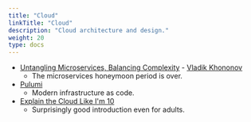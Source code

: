 ```yaml
---
title: "Cloud"
linkTitle: "Cloud"
description: "Cloud architecture and design."
weight: 20
type: docs
---
```

* [Untangling Microservices, Balancing Complexity](https://vladikk.com/2020/04/09/untangling-microservices/) - [Vladik Khononov](https://vladikk.com/page/about/)
  * The microservices honeymoon period is over.
* [Pulumi](https://www.pulumi.com/)
  * Modern infrastructure as code.
* [Explain the Cloud Like I'm 10](https://www.amazon.com/Explain-Cloud-Like-Im-10/dp/0979707110/)
  * Surprisingly good introduction even for adults.